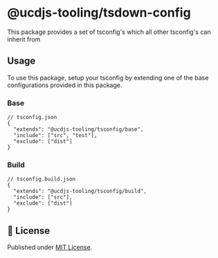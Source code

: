 # @ucdjs-tooling/tsdown-config

This package provides a set of tsconfig's which all other tsconfig's can inherit from

## Usage

To use this package, setup your tsconfig by extending one of the base configurations provided in this package.

### Base

```jsonc
// tsconfig.json
{
  "extends": "@ucdjs-tooling/tsconfig/base",
  "include": ["src", "test"],
  "exclude": ["dist"]
}
```

### Build

```jsonc
// tsconfig.build.json
{
  "extends": "@ucdjs-tooling/tsconfig/build",
  "include": ["src"],
  "exclude": ["dist"]
}
```

## 📄 License

Published under [MIT License](./LICENSE).
